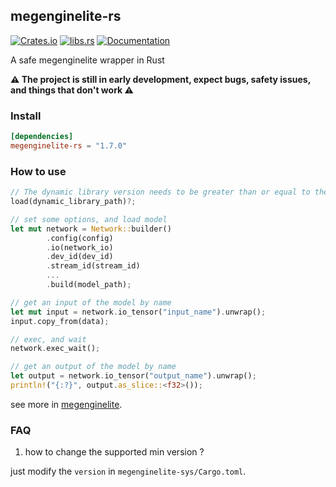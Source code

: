 megenginelite-rs
--------------
[![Crates.io](https://img.shields.io/crates/v/megenginelite-rs.svg)](https://crates.io/crates/megenginelite-rs)
[![libs.rs](https://img.shields.io/badge/libs.rs-gray.svg)](https://lib.rs/crates/megenginelite-rs)
[![Documentation](https://docs.rs/megenginelite-rs/badge.svg)](https://docs.rs/megenginelite-rs)

A safe megenginelite wrapper in Rust

<strong>⚠️ The project is still in early development, expect bugs, safety issues, and things that don't work ⚠️</strong>

### Install

```toml
[dependencies]
megenginelite-rs = "1.7.0"
```

### How to use

```rust
// The dynamic library version needs to be greater than or equal to the compiled version 
load(dynamic_library_path)?; 

// set some options, and load model
let mut network = Network::builder() 
        .config(config)
        .io(network_io)
        .dev_id(dev_id)
        .stream_id(stream_id)
        ...
        .build(model_path);

// get an input of the model by name
let mut input = network.io_tensor("input_name").unwrap(); 
input.copy_from(data);

// exec, and wait
network.exec_wait(); 

// get an output of the model by name
let output = network.io_tensor("output_name").unwrap(); 
println!("{:?}", output.as_slice::<f32>());
```

see more in [megenginelite](https://github.com/MegEngine/MegEngine/tree/master/lite).

### FAQ

1. how to change the supported min version ?

just modify the `version` in `megenginelite-sys/Cargo.toml`.
